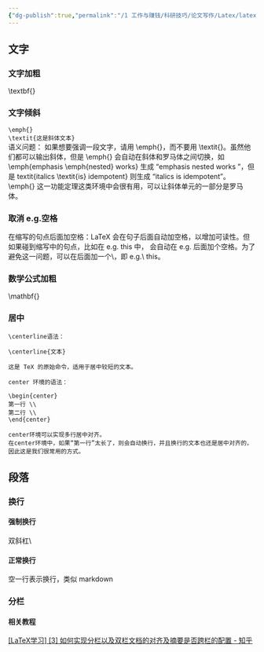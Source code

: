 ```yaml
---
{"dg-publish":true,"permalink":"/1 工作与赚钱/科研技巧/论文写作/Latex/latex文字段落/","title":"latex文字段落"}
---
```



## 文字
### 文字加粗  
\textbf{}  
### 文字倾斜
`\emph{}`  
`\textit{这是斜体文本}`  
语义问题： 如果想要强调一段文字，请用 \emph{}，而不要用 \textit{}。虽然他们都可以输出斜体，但是 \emph{} 会自动在斜体和罗马体之间切换，如 \emph{emphasis \emph{nested} works} 生成 “emphasis nested works ”，但是 textit{italics \textit{is} idempotent} 则生成 “italics is idempotent”。\emph{} 这一功能定理这类环境中会很有用，可以让斜体单元的一部分是罗马体。
### 取消 e.g.空格
在缩写的句点后面加空格：LaTeX 会在句子后面自动加空格，以增加可读性。但如果碰到缩写中的句点，比如在 e.g. this 中， 会自动在 e.g. 后面加个空格。为了避免这一问题，可以在后面加一个\，即 e.g.\ this。
### 数学公式加粗  
\mathbf{}
### 居中
```
\centerline语法：

\centerline{文本}

这是 TeX 的原始命令，适用于居中较短的文本。
```
```
center 环境的语法：

\begin{center}
第一行 \\
第二行 \\
\end{center}

center环境可以实现多行居中对齐。
在center环境中，如果“第一行”太长了，则会自动换行，并且换行的文本也还是居中对齐的，因此这是我们很常用的方式。
```
## 段落
### 换行
#### 强制换行
双斜杠\\
#### 正常换行
空一行表示换行，类似 markdown
### 分栏
#### 相关教程
[[LaTeX学习] [3] 如何实现分栏以及双栏文档的对齐及摘要是否跨栏的配置 - 知乎](https://zhuanlan.zhihu.com/p/597814052)